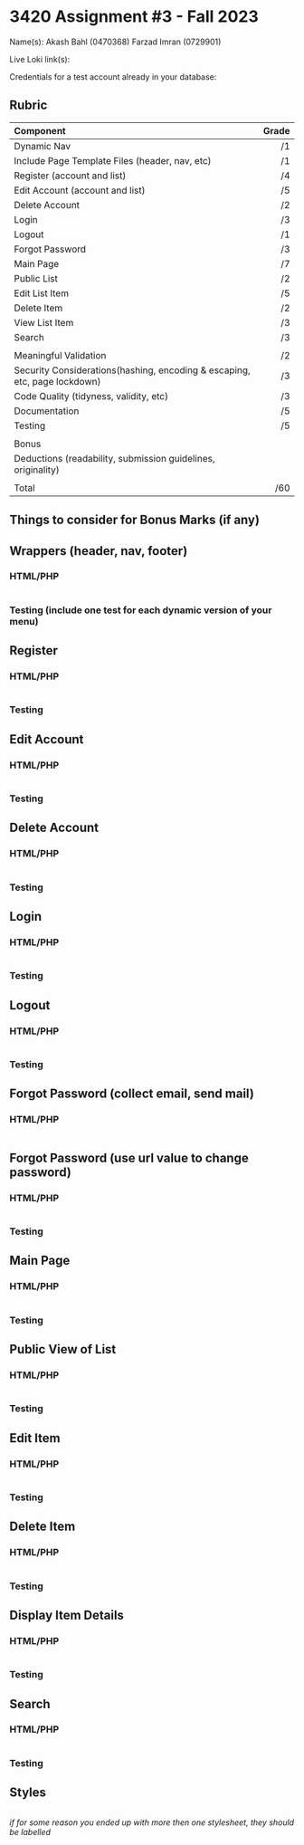 # 3420 Assignment #3 - Fall 2023

Name(s): Akash Bahl (0470368) Farzad Imran (0729901)

Live Loki link(s):

Credentials for a test account already in your database:

## Rubric

| Component                                                    | Grade |
| :----------------------------------------------------------- | ----: |
| Dynamic Nav                                                  |    /1 |
| Include Page Template Files (header, nav, etc)               |    /1 |
| Register (account and list)                                  |    /4 |
| Edit Account (account and list)                              |    /5 |
| Delete Account                                               |    /2 |
| Login                                                        |    /3 |
| Logout                                                       |    /1 |
| Forgot Password                                              |    /3 |
| Main Page                                                    |    /7 |
| Public List                                                  |    /2 |
| Edit List Item                                               |    /5 |
| Delete Item                                                  |    /2 |
| View List Item                                               |    /3 |
| Search                                                       |    /3 |
|                                                              |       |
| Meaningful Validation                                        |    /2 |
| Security Considerations(hashing, encoding & escaping, etc, page lockdown) |    /3 |
| Code Quality (tidyness, validity, etc)                       |    /3 |
| Documentation                                                |    /5 |
| Testing                                                      |    /5 |
|                                                              |       |
| Bonus                                                        |       |
| Deductions (readability, submission guidelines, originality) |       |
|                                                              |       |
| Total                                                        |   /60 |

## Things to consider for Bonus Marks (if any)

## Wrappers (header, nav, footer)

### HTML/PHP

```

```

### Testing (include one test for each dynamic version of your menu)

## Register

### HTML/PHP

```

```

### Testing

## Edit Account

### HTML/PHP

```

```

### Testing

## Delete Account

### HTML/PHP

```php+HTML

```

### Testing

## Login

### HTML/PHP

```

```

### Testing

## Logout

### HTML/PHP

```

```

### Testing

## Forgot Password (collect email, send mail)

### HTML/PHP

```

```

## Forgot Password (use url value to change password)

### HTML/PHP

```

```

### Testing

## Main Page

### HTML/PHP

```

```

### Testing

## Public View of List

### HTML/PHP

```

```

### Testing

## Edit Item

### HTML/PHP

```

```

### Testing

## Delete Item

### HTML/PHP

```

```

### Testing

## Display Item Details

### HTML/PHP

```

```

### Testing

## Search

### HTML/PHP

```

```

### Testing

## Styles

```css

```

_if for some reason you ended up with more then one stylesheet, they should be labelled_
